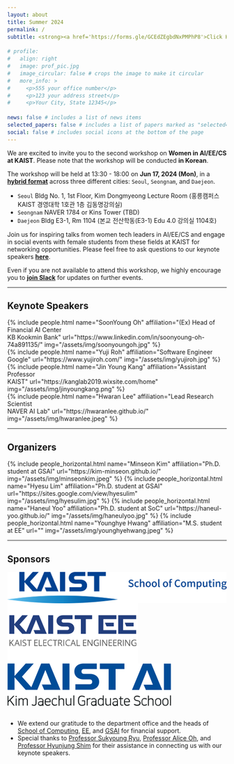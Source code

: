 ```yaml
---
layout: about
title: Summer 2024
permalink: /
subtitle: <strong><a href='https://forms.gle/GCEdZEgbdNxPMPhP8'>Click Here</a></strong> to attend the workshop!

# profile:
#   align: right
#   image: prof_pic.jpg
#   image_circular: false # crops the image to make it circular
#   more_info: >
#     <p>555 your office number</p>
#     <p>123 your address street</p>
#     <p>Your City, State 12345</p>

news: false # includes a list of news items
selected_papers: false # includes a list of papers marked as "selected={true}"
social: false # includes social icons at the bottom of the page
---
```


We are excited to invite you to the second workshop on **Women in AI/EE/CS at KAIST**.
Please note that the workshop will be conducted **in Korean**.

The workshop will be held at 13:30 - 18:00 on **Jun 17, 2024 (Mon)**, in a **[hybrid format](https://us06web.zoom.us/j/7296874809?pwd=SXp4cWFPb2RLU0RQRFZ1WmN0bklmdz09&omn=85149138062)** across three different cities: `Seoul`, `Seongnam`, and `Daejeon`.
- `Seoul` Bldg No. 1, 1st Floor, Kim Dongmyeong Lecture Room (홍릉캠퍼스 KAIST 경영대학 1호관 1층 김동명강의실)
- `Seongnam` NAVER 1784 or Kins Tower (TBD)
- `Daejeon` Bldg E3-1, Rm 1104 (본교 전산학동(E3-1) Edu 4.0 강의실 1104호)

Join us for inspiring talks from women tech leaders in AI/EE/CS and engage in social events with female students from these fields at KAIST for networking opportunities.
Please feel free to ask questions to our keynote speakers **[here](https://app.sli.do/event/ri3qhtdkEB3WPQJ9sa5L8V)**.

Even if you are not available to attend this workshop, we highly encourage you to **[join Slack](https://join.slack.com/t/womeninkaistai/shared_invite/zt-2jkcrjn1i-_qPKUv0kEQucmpZOHkdvfg)** for updates on further events.

<hr/>

## Keynote Speakers
  <div class="row projects pt-1 pb-1">
      <div class="col-sm-6">
        {% include people.html name="SoonYoung Oh" affiliation="(Ex) Head of Financial AI Center<br/> KB Kookmin Bank" url="https://www.linkedin.com/in/soonyoung-oh-74a891135/" img="/assets/img/soonyoungoh.jpg" %}
      </div>
      <div class="col-sm-6">
        {% include people.html name="Yuji Roh" affiliation="Software Engineer<br/> Google" url="https://www.yujiroh.com/" img="/assets/img/yujiroh.jpg" %}
      </div>
      <div class="col-sm-6">
        {% include people.html name="Jin Young Kang" affiliation="Assistant Professor<br/> KAIST" url="https://kanglab2019.wixsite.com/home" img="/assets/img/jinyoungkang.png" %}
      </div>
      <div class="col-sm-6">
          {% include people.html name="Hwaran Lee" affiliation="Lead Research Scientist<br/> NAVER AI Lab" url="https://hwaranlee.github.io/" img="/assets/img/hwaranlee.jpeg" %}
      </div>
  </div>

<hr/>

## Organizers

<div class="row row-cols-2 projects pt-3 pb-3">
  {% include people_horizontal.html name="Minseon Kim" affiliation="Ph.D. student at GSAI" url="https://kim-minseon.github.io/" img="/assets/img/minseonkim.jpeg" %}
  {% include people_horizontal.html name="Hyesu Lim" affiliation="Ph.D. student at GSAI" url="https://sites.google.com/view/hyesulim" img="/assets/img/hyesulim.jpg" %}
  {% include people_horizontal.html name="Haneul Yoo" affiliation="Ph.D. student at SoC" url="https://haneul-yoo.github.io/" img="/assets/img/haneulyoo.jpg" %}
  {% include people_horizontal.html name="Younghye Hwang" affiliation="M.S. student at EE" url="" img="/assets/img/younghyehwang.jpeg" %}
</div>

<hr/>

## Sponsors

<div class="row projects pt-1 pb-1">
      <div class="col-sm-4" style="display:flex; align-items:center;">
          <img class="col-sm" src="/assets/img/soc.png"/>
      </div>
      <div class="col-sm-4" style="display:flex; align-items:center;">
          <img class="col-sm" src="/assets/img/ee.svg"/>
      </div>
      <div class="col-sm-4" style="display:flex; align-items:center;">
          <img class="col-sm" src="/assets/img/gsai.svg"/>
      </div>
</div>

<br/>

- We extend our gratitude to the department office and the heads of [School of Computing](https://cs.kaist.ac.kr/), [EE](https://ee.kaist.ac.kr/en/), and [GSAI](https://gsai.kaist.ac.kr/) for financial support.
- Special thanks to [Professor Sukyoung Ryu](https://plrg.kaist.ac.kr/ryu), [Professor Alice Oh](https://aliceoh9.github.io/), and [Professor Hyunjung Shim](https://sites.google.com/view/cvml-kaist) for their assistance in connecting us with our keynote speakers.